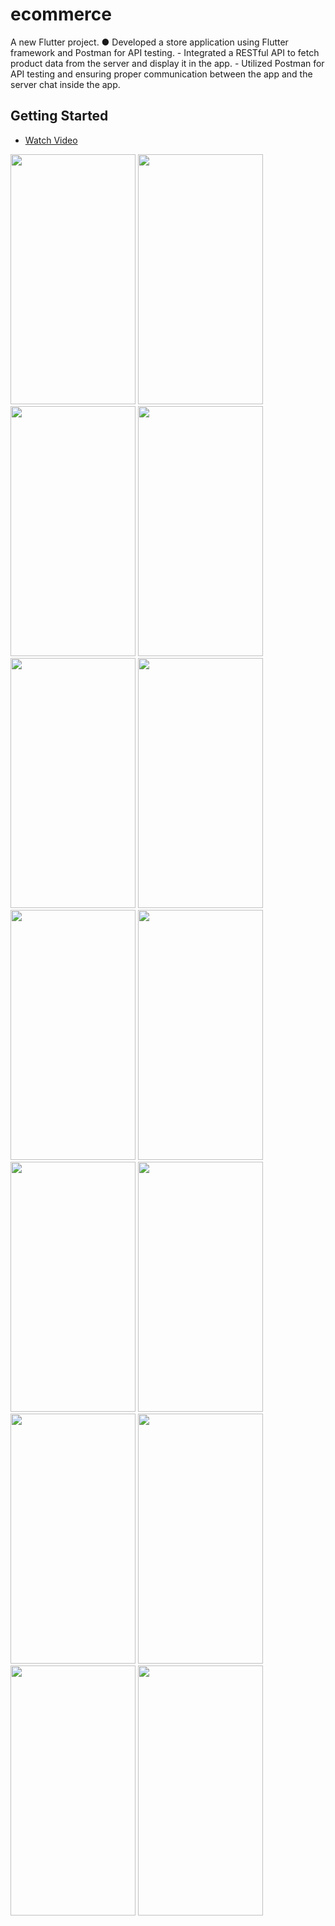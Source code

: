 # ecommerce

A new Flutter project.
●	Developed a store application using Flutter framework and Postman for API testing. - Integrated a RESTful API to fetch product data from the server and display it in the app. - Utilized Postman for API testing and ensuring proper communication between the app and the server chat inside the app.
## Getting Started



- [Watch Video](https://vimeo.com/940827766?share=copy)

<div>
<img src="https://github.com/Ashraf50/Ecommerce/assets/121103042/4aa8461b-f35b-43b9-873e-cfcdd432078a"  width="200" height="400">
<img src="https://github.com/Ashraf50/Ecommerce/assets/121103042/f11bd837-60cd-48dc-a591-4fcd2e9baf62"  width="200" height="400">
<img src="https://github.com/Ashraf50/Ecommerce/assets/121103042/c1e3902c-3c00-400e-90d5-87a3a040d898"  width="200" height="400">
<img src="https://github.com/Ashraf50/Ecommerce/assets/121103042/199b0cf5-696e-48fd-a1b2-01e7f5bec298"  width="200" height="400">
<img src="https://github.com/Ashraf50/Ecommerce/assets/121103042/32be777a-75d8-46cd-8325-e8f30036985e"  width="200" height="400">
<img src="https://github.com/Ashraf50/Ecommerce/assets/121103042/2a00f438-6d25-4241-8126-b101b6fcfbc4"  width="200" height="400">
<img src="https://github.com/Ashraf50/Ecommerce/assets/121103042/48f8ea04-f574-44e7-b207-de7bb444a1db"  width="200" height="400">
<img src="https://github.com/Ashraf50/Ecommerce/assets/121103042/24692da9-2877-4cd6-9325-9c1f281b45b2"  width="200" height="400">
<img src="https://github.com/Ashraf50/Ecommerce/assets/121103042/d6e6ce32-6b30-4fe8-bf9c-d631d74b0b60"  width="200" height="400">
<img src="https://github.com/Ashraf50/Ecommerce/assets/121103042/ea399aad-6f61-47c6-9e46-4615117320e9"  width="200" height="400">
<img src="https://github.com/Ashraf50/Ecommerce/assets/121103042/27ff805d-141a-44a3-a99f-b7d42aabaad3"  width="200" height="400">
<img src="https://github.com/Ashraf50/Ecommerce/assets/121103042/e3d3d23c-6808-4c8c-a31f-7c51fead44b5"  width="200" height="400">
<img src="https://github.com/Ashraf50/Ecommerce/assets/121103042/7e09f7b8-f67d-4773-a330-fda39b9bf9da"  width="200" height="400">
<img src="https://github.com/Ashraf50/Ecommerce/assets/121103042/683623aa-a563-491b-985b-fd9ce163c490"  width="200" height="400">
</div>
